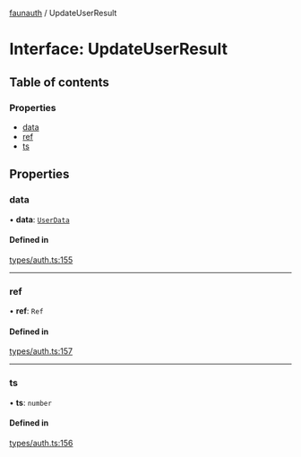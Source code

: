 [faunauth](../index.md) / UpdateUserResult

# Interface: UpdateUserResult

## Table of contents

### Properties

- [data](UpdateUserResult.md#data)
- [ref](UpdateUserResult.md#ref)
- [ts](UpdateUserResult.md#ts)

## Properties

### data

• **data**: [`UserData`](UserData.md)

#### Defined in

[types/auth.ts:155](https://github.com/alexnitta/faunauth/blob/b736586/src/types/auth.ts#L155)

___

### ref

• **ref**: `Ref`

#### Defined in

[types/auth.ts:157](https://github.com/alexnitta/faunauth/blob/b736586/src/types/auth.ts#L157)

___

### ts

• **ts**: `number`

#### Defined in

[types/auth.ts:156](https://github.com/alexnitta/faunauth/blob/b736586/src/types/auth.ts#L156)
